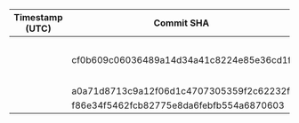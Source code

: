 | Timestamp (UTC) | Commit SHA | Commit URL | Author | Message | Trigger |
|-----------------|------------|------------|--------|---------|---------|
|  | cf0b609c06036489a14d34a41c8224e85e36cd1f | https://github.com/Org/backend/commit/cf0b609c06036489a14d34a41c8224e85e36cd1f | dhanimay | Merge d9a39deee9c9a24e9c60398506caa0b41ab9ce63 into baa16c7616917b315597f7b102fd53b39753672d | push |
|  | a0a71d8713c9a12f06d1c4707305359f2c62232f | https://github.com/Org/backend/commit/a0a71d8713c9a12f06d1c4707305359f2c62232f |  |  | push |
|  | f86e34f5462fcb82775e8da6febfb554a6870603 | https://github.com/Org/backend/commit/f86e34f5462fcb82775e8da6febfb554a6870603 |  |  | push |
